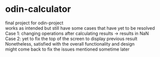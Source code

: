 # odin-calculator
final project for odin-project <br>
works as intended but still have some cases that have yet to be resolved <br> 
Case 1: changing operations after calculating results -> results in NaN <br>
Case 2: yet to fix the top of the screen to display previous result <br>
Nonetheless, satisfied with the overall functionality and design <br>
might come back to fix the issues mentioned sometime later

